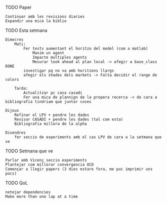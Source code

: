 TODO Paper 
    
    Continuar amb les revisions diaries
    Expandir una mica la biblio 

TODO Esta setmana

    Dimecres
        Mati: 
            Fer tests aumentant el horitzo del model (com a matlab) 
                Maxim un agent
                Impacte multiples agents
                Mesurar look ahead al plan local -> afegir a base_class DONE
            investigar pq no va amb horitzons llargs
            afegir els shades dels markets -> Falta decidir el range de colors 
        
        Tarda: 
            Actualitzar pc casa casadi
            Fer una mica de plannign de la propera recerca -> de cara a bibliografia tindriam que juntar coses

    Dijous
        Refinar el LPV + pendre les dades
        Revisar CASADI + pendre les dades (tal com esta)
        Bibliografia millora de la alpha

    Divendres
        fer seccio de experiments amb el cas LPV de cara a la setmana que ve

TODO Setmana que ve 
    
    Parlar amb Vicenç seccio experiments
    Plantejar com millorar convergencia OCD
    Començar a llegir papers (3 dies estare fora, me puc imprimir uns pocs)

TODO QoL

    netejar dependencies
    Make more than one lap at a time
    